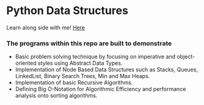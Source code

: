# Python Data Structures

Learn along side with me! [Here](https://morganbergen.notion.site/morganbergen/python-f43b4fe1e363455c8aabc99f9c400ee6)

### The programs within this repo are built to demonstrate
- Basic problem solving technique by focusing on imperative and object-oriented styles using Abstract Data Types.
- Implementation of Node Based Data Structures such as Stacks, Queues, LinkedList, Binary Search Trees, Min and Max Heaps.
- Implementation of basic Recursive Algorithms.
- Defining Big O-Notation for Algorithmic Efficiency and performance analysis onto sorting algorithms.




